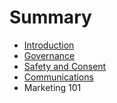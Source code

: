 # Summary

* [Introduction](README.md)
* [Governance](governance.md)
* [Safety and Consent](safety-and-consent.md)
* [Communications](communications.md)
* Marketing 101

